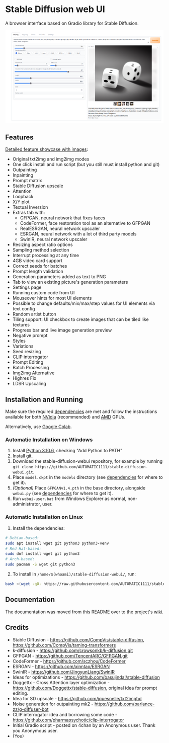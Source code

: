 # Stable Diffusion web UI
A browser interface based on Gradio library for Stable Diffusion.

![](screenshot.png)

## Features
[Detailed feature showcase with images](https://github.com/AUTOMATIC1111/stable-diffusion-webui/wiki/Features):
- Original txt2img and img2img modes
- One click install and run script (but you still must install python and git)
- Outpainting
- Inpainting
- Prompt matrix
- Stable Diffusion upscale
- Attention
- Loopback
- X/Y plot
- Textual Inversion
- Extras tab with:
    - GFPGAN, neural network that fixes faces
    - CodeFormer, face restoration tool as an alternative to GFPGAN
    - RealESRGAN, neural network upscaler
    - ESRGAN, neural network with a lot of third party models
    - SwinIR, neural network upscaler
- Resizing aspect ratio options
- Sampling method selection
- Interrupt processing at any time
- 4GB video card support
- Correct seeds for batches
- Prompt length validation
- Generation parameters added as text to PNG
- Tab to view an existing picture's generation parameters
- Settings page
- Running custom code from UI
- Mouseover hints for most UI elements
- Possible to change defaults/mix/max/step values for UI elements via text config
- Random artist button
- Tiling support: UI checkbox to create images that can be tiled like textures
- Progress bar and live image generation preview
- Negative prompt
- Styles
- Variations
- Seed resizing
- CLIP interrogator
- Prompt Editing
- Batch Processing
- Img2img Alternative
- Highres Fix
- LDSR Upscaling

## Installation and Running
Make sure the required [dependencies](https://github.com/AUTOMATIC1111/stable-diffusion-webui/wiki/Dependencies) are met and follow the instructions available for both [NVidia](https://github.com/AUTOMATIC1111/stable-diffusion-webui/wiki/Install-and-Run-on-NVidia-GPUs) (recommended) and [AMD](https://github.com/AUTOMATIC1111/stable-diffusion-webui/wiki/Install-and-Run-on-AMD-GPUs) GPUs.

Alternatively, use [Google Colab](https://colab.research.google.com/drive/1Iy-xW9t1-OQWhb0hNxueGij8phCyluOh).

### Automatic Installation on Windows
1. Install [Python 3.10.6](https://www.python.org/downloads/windows/), checking "Add Python to PATH"
2. Install [git](https://git-scm.com/download/win).
3. Download the stable-diffusion-webui repository, for example by running `git clone https://github.com/AUTOMATIC1111/stable-diffusion-webui.git`.
4. Place `model.ckpt` in the `models` directory (see [dependencies](https://github.com/AUTOMATIC1111/stable-diffusion-webui/wiki/Dependencies) for where to get it).
5. _*(Optional)*_ Place `GFPGANv1.4.pth` in the base directory, alongside `webui.py` (see [dependencies](https://github.com/AUTOMATIC1111/stable-diffusion-webui/wiki/Dependencies) for where to get it).
6. Run `webui-user.bat` from Windows Explorer as normal, non-administrator, user.

### Automatic Installation on Linux
1. Install the dependencies:
```bash
# Debian-based:
sudo apt install wget git python3 python3-venv
# Red Hat-based:
sudo dnf install wget git python3
# Arch-based:
sudo pacman -S wget git python3
```
2. To install in `/home/$(whoami)/stable-diffusion-webui/`, run:
```bash
bash <(wget -qO- https://raw.githubusercontent.com/AUTOMATIC1111/stable-diffusion-webui/master/webui.sh)
```

## Documentation
The documentation was moved from this README over to the project's [wiki](https://github.com/AUTOMATIC1111/stable-diffusion-webui/wiki).

## Credits
- Stable Diffusion - https://github.com/CompVis/stable-diffusion, https://github.com/CompVis/taming-transformers
- k-diffusion - https://github.com/crowsonkb/k-diffusion.git
- GFPGAN - https://github.com/TencentARC/GFPGAN.git
- CodeFormer - https://github.com/sczhou/CodeFormer
- ESRGAN - https://github.com/xinntao/ESRGAN
- SwinIR - https://github.com/JingyunLiang/SwinIR
- Ideas for optimizations - https://github.com/basujindal/stable-diffusion
- Doggettx - Cross Attention layer optimization - https://github.com/Doggettx/stable-diffusion, original idea for prompt editing.
- Idea for SD upscale - https://github.com/jquesnelle/txt2imghd
- Noise generation for outpainting mk2 - https://github.com/parlance-zz/g-diffuser-bot
- CLIP interrogator idea and borrowing some code - https://github.com/pharmapsychotic/clip-interrogator
- Initial Gradio script - posted on 4chan by an Anonymous user. Thank you Anonymous user.
- (You)

